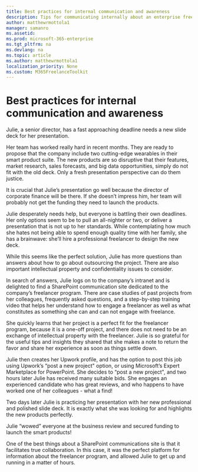```yaml
---
title: Best practices for internal communication and awareness 
description: Tips for communicating internally about an enterprise freelancer program.
author: matthewrmottola1
manager: samanro
ms.assetid: 
ms.prod: microsoft-365-enterprise
ms.tgt_pltfrm: na
ms.devlang: na
ms.topic: article
ms.author: matthewrmottola1
localization_priority: None 
ms.custom: M365FreelanceToolkit
---
```

Best practices for internal communication and awareness
=======================================================

Julie, a senior director, has a fast approaching deadline needs a new slide deck for her presentation.

Her team has worked really hard in recent months. They are ready to propose that the company include two cutting-edge wearables in their smart product suite. The new products are so disruptive that their features, market research, sales forecasts, and big data opportunities, simply do not fit with the old deck. Only a fresh presentation perspective can do them justice.

It is crucial that Julie’s presentation go well because the director of corporate finance will be there. If she doesn’t impress him, her team will probably not get the funding they need to launch the products. 

Julie desperately needs help, but everyone is battling their own deadlines. Her only options seem to be to pull an all-nighter or two, or deliver a presentation that is not up to her standards. While contemplating how much she hates not being able to spend enough quality time with her family, she has a brainwave: she’ll hire a professional freelancer to design the new deck. 

While this seems like the perfect solution, Julie has more questions than answers about how to go about outsourcing the project. There are also important intellectual property and confidentiality issues to consider. 

In search of answers, Julie logs on to the company’s intranet and is delighted to find a SharePoint communication site dedicated to the company’s freelancer program. There are case studies of past projects from her colleagues, frequently asked questions, and a step-by-step training video that helps her understand how to engage a freelancer as well as what constitutes as something she can and can not engage with freelance.

She quickly learns that her project is a perfect fit for the freelancer program, because it is a one-off project, and there does not need to be an exchange of intellectual property with the freelancer. Julie is so grateful for the useful tips and insights they shared that she makes a note to return the favor and share her experience as soon as things settle down.  

Julie then creates her Upwork profile, and has the option to post this job using Upwork’s “post a new project" option, or using Microsoft’s Expert Marketplace for PowerPoint. She decides to “post a new project", and two hours later Julie has received many suitable bids. She engages an experienced candidate who has great reviews, and who happens to have worked one of her colleagues - what a find!

Two days later Julie is practicing her presentation with her new professional and polished slide deck. It is exactly what she was looking for and highlights the new products perfectly. 

Julie “wowed” everyone at the business review and secured funding to launch the smart products! 

One of the best things about a SharePoint communications site is that it facilitates true collaboration. In this case, it was the perfect platform for information about the freelancer program, and allowed Julie to get up and running in a matter of hours. 

